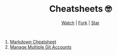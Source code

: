 
<div align="center">
  <br>
  <h1>Cheatsheets  🤓</h1>
  <p><a href="https://github.com/hongmei-codes/cheatsheet-collection/subscription">Watch</a> | <a href="https://github.com/hongmei-codes/cheatsheet-collection/fork">Fork</a> | <a href="https://github.com/hongmei-codes/cheatsheet-collection">Star</a></p>
</div>
<br>


1. [Markdown Cheatsheet](https://github.com/hongmei-codes/cheetsheet-collection/blob/master/markdown.md)
2. [Manage Multiple Git Accounts](https://github.com/hongmei-codes/cheatsheet-collection/blob/master/git-profiles.md)
